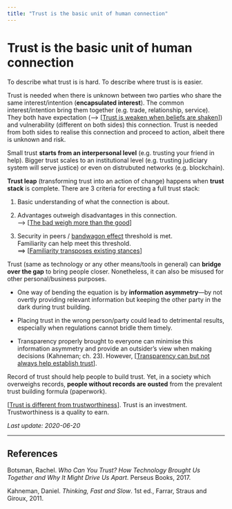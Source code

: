 ```yaml
---
title: "Trust is the basic unit of human connection"
---
```


# Trust is the basic unit of human connection

To describe what trust is is hard. To describe where trust is is easier.

Trust is needed when there is unknown between two parties who share the same interest/intention (**encapsulated interest**). The common interest/intention bring them together (e.g. trade, relationship, service). They both have expectation (--> [[Trust is weaken when beliefs are shaken]]) and vulnerability (different on both sides) this connection. Trust is needed from both sides to realise this connection and proceed to action, albeit there is unknown and risk.

Small trust **starts from an interpersonal level** (e.g. trusting your friend in help). Bigger trust scales to an institutional level (e.g. trusting judiciary system will serve justice) or even on distrubuted networks (e.g. blockchain).

**Trust leap** (transforming trust into an action of change) happens when **trust stack** is complete. There are 3 criteria for erecting a full trust stack:

1. Basic understanding of what the connection is about.

2. Advantages outweigh disadvantages in this connection.  
--> [[The bad weigh more than the good]]

3. Security in peers / [bandwagon effect](https://en.wikipedia.org/wiki/Bandwagon_effect) threshold is met.  
Familiarity can help meet this threshold.  
==> [[Familiarity transposes existing stances]]


Trust (same as technology or any other means/tools in general) can **bridge over the gap** to bring people closer. Nonetheless, it can also be misused for other personal/business purposes.

- One way of bending the equation is by **information asymmetry**—by not overtly providing relevant information but keeping the other party in the dark during trust building.

- Placing trust in the wrong person/party could lead to detrimental results, especially when regulations cannot bridle them timely.

- Transparency properly brought to everyone can minimise this information asymmetry and provide an outsider’s view when making decisions (Kahneman; ch. 23). However, [[Transparency can but not always help establish trust]].

Record of trust should help people to build trust. Yet, in a society which overweighs records, **people without records are ousted** from the prevalent trust building formula (paperwork).


[[Trust is different from trustworthiness]]. Trust is an investment. Trustworthiness is a quality to earn.

*Last update: 2020-06-20*

* * *

## References

Botsman, Rachel. _Who Can You Trust? How Technology Brought Us Together and Why It Might Drive Us Apart_. Perseus Books, 2017.

Kahneman, Daniel. _Thinking, Fast and Slow_. 1st ed., Farrar, Straus and Giroux, 2011.

[//begin]: # "Autogenerated link references for markdown compatibility"
[Trust is weaken when beliefs are shaken]: ../notes/Trust-is-weaken-when-beliefs-are-shaken "Trust is weaken when beliefs are shaken"
[The bad weigh more than the good]: ../notes/The-bad-weigh-more-than-the-good "The bad weigh more than the good"
[Familiarity transposes existing stances]: ../notes/Familiarity-transposes-existing-stances "Familiarity transposes existing stances"
[Transparency can but not always help establish trust]: ../notes/Transparency-can-but-not-always-help-establish-trust "Transparency can but not always help establish trust"
[Trust is different from trustworthiness]: ../notes/Trust-is-different-from-trustworthiness "Trust is different from trustworthiness"
[//end]: # "Autogenerated link references"
